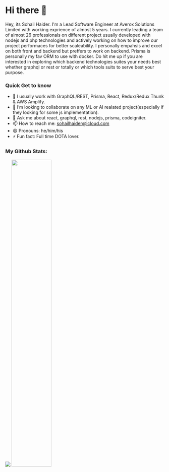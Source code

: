 # Hi there 👋
Hey, its Sohail Haider. I'm a Lead Software Engineer at Averox Solutions Limited with working exprience of almost 5 years. I currently leading a team of almost 26 professionals on different project usually developed with nodejs and php technologies and actively working on how to improve our project performaces for better scaleability. I personally empahsis and excel on both front and backend but preffers to work on backend. Prisma is personally my fav ORM to use with docker. Do hit me up if you are interested in exploring which backend technologies suites your needs best whether graphql or rest or totally or which tools suits to serve best your purpose.

### Quick Get to know
- 🔭 I usually work with GraphQL/REST, Prisma, React, Redux/Redux Thunk & AWS Amplify.
- 👯 I’m looking to collaborate on any ML or AI realated project(especially if they looking for some js implementation).
- 💬 Ask me about react, graphql, rest, nodejs, prisma, codeigniter.
- 📫 How to reach me: <a href="mailto:sohailhaider@icloud">sohailhaider@icloud.com</a>
- 😄 Pronouns: he/him/his
- ⚡ Fun fact: Full time DOTA lover.

### My Github Stats:
<p align="left">
  <img src="https://github-readme-stats.vercel.app/api?username=sohailhaider&show_icons=true&theme=radical&count_private=true" />
  <img width="50%" src="https://github-readme-stats.vercel.app/api/top-langs/?username=sohailhaider&count_private=true&theme=radical">
</p>
